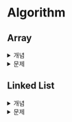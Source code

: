 # Algorithm
## Array
<details>
  <summary>개념</summary>
  
  ### Array

  연관된 data를 메모리 상에 **연속적이며 순차적**으로 **미리 할당된 크기**만큼 저장하는 자료구조
  
  ### 연산 시간 복잡도
  
  - 조회 : O(1) - random access 주소 값을 미리 알고 있음! 순차적 접근 필요 X
  - 마지막 인덱스에 추가/삭제 : O(1)
  - 중간 인덱스에 삽입/삭제 : O(n) - 데이터의 인덱스를 밀거나 떙겨야하므로
  - 탐색: O(n) - 순차적으로 탐색
  
  조회에서 사용 유리, Fixed Size 이므로 메모리 낭비나 overhead가 발생


  
  **Array 사용 시 size를 넘게 되었을 경우?**
  
  1. 기존 size 보다 큰 Array를 선언 후 데이터를 옮겨 할당한다 (Dynamic Array)
  2. Linked List를 사용하여 데이터 추가 시 메모리 할당을 하는 방식을 사용
  
  Java ArrayList → Dynamic Array?

---
  ### Dynamic Array

  Array의 경우 size가 고정 되었기 때문에 설정한 size 보다 데이터의 개수가 넘으면 저장할 수 없지만
  
  Dynamic Array 같은 경우 저장 공간이 가득 차게되면 **resize하여 유동적으로 데이터를 저장**하는 방식
  
  **resize 하는 방식**
  
  size를 늘린 Array를 생성하고 데이터를 옮겨주고, 기존 Array는 메모리 해제
  
  대표적으로 2배 size를 할당하는 방법 (doubling)

  
  ### 연산 시간 복잡도
  
  - 조회 : O(1) - random access 주소 값을 미리 알고 있음! 순차적 접근 필요 X
  - 마지막 인덱스 데이터 추가 : O(1) → resize 시 O(n)지만 가끔 발생 하므로 O(1)
  - 마지막 인덱스 데이터 삭제 : O(1)
  - 중간 인덱스에 삽입/삭제 : O(n) - 데이터의 인덱스를 밀거나 떙겨야하므로
  - 탐색: O(n) - 순차적으로 탐색
  
  **vs Linked List**
  
  장점
  
  - 데이터 접근과 할당이 O(1)으로 빠르다. → 단 Index 로 접근 시
  - 마지막 인덱스 추가/삭제가 빠르다 O(1)
  
  단점
  
  - resize 시 overhead가 발생
  - 미리 메모리를 할당 받으므로 메모리 공간 낭비가 발생
</details>
<details>
  <summary>문제</summary>
  
  * [BOJ_10808](https://github.com/KTG5672/algorithm/blob/cd9a39e5151169ec7555133a6f555bef71441f87/src/array/practice/BOJ_10808.java)
  * [배열에서 특정 합이 있는지 찾기](https://github.com/KTG5672/algorithm/blob/cd9a39e5151169ec7555133a6f555bef71441f87/src/array/practice/FindSumByArray.java)
</details>

## Linked List
<details>
  <summary>개념</summary>
  
  ### Linked List

  Node 라는 구조체로 이루어진 자료구조, **Node는 데이터 값과 다음 Node의 address를 저장** 하는데,

  **물리적으로는 비 연속적**으로 저장이 되지만 Node가 다음 Node의 address를 가르킴으로써 
  
  **논리적인 연속성**을 가진다.

  
  ### 논리적 연속성
  
  각 Node들은 next address 정보를 가지고 있기 떄문에 논리적으로 연속성을 유지하면서 연결
  
  Array에서는 물리적 메모리 상에 연속적으로 저장하는 방법에 비해 메모리 연속성을 유지 하지
  
  않아도 되기에 **메모리 사용이 좀 더 자유롭다.**
  
  대신 하나의 데이터 저장 시 next address를 저장해야 하기 때문에 **하나의 값에 대한 메모리 양이**
  
  **미세하게 증가한다.**

  
  ### 연산 시간 복잡도
  
  - 탐색 : O(n) - index n에 대한 탐색
  
  - 중간 인덱스 데이터 추가/삭제 : O(1) - next address의 주소 값만 변경하면 되기 때문
  
  - 검색 : O(n) - 값에 대한 검색
  
</details>
<details>
  <summary>문제</summary>
  
  * [BOJ_1406](https://github.com/KTG5672/algorithm/blob/main/src/linkedlist/practice/BOJ_1406.java)
  * 손 코딩 문제
    - 문제 1
      원형 연결리스트 에서 임의의 노드 하나가 주어 졌을때, 리스트의 길이를 구하는 방법
      답) 동일 노드를 저장 후 같은 노드가 나올 때 까지 탐색 O(N)
    
    - 문제 2
      중간에서 만나는 두 연결 리스트의 시작점들이 주어졌을 때, 만나는 지점
      답) 두 연결리스트의 각 길이를 구한 뒤 길이가 각 길이의 차이를 긴 리스트에서 먼저 이동하고 그 다음 각자 하나씩 이동하며 비교
    
    - 문제 3
      어떤 연결리스트에 사이클이 있는지 판단 하는 방법
      답) Floyd's Cycle-finding Algorithm : 한칸 이동하는 커서와 두칸 이동하는 커서가 각각 이동 시 만나면 사이클이 있는 것
</details>

